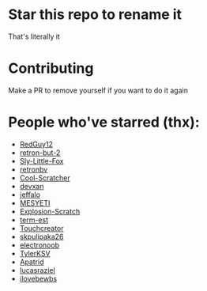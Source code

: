 # Star this repo to rename it

That's literally it

# Contributing
Make a PR to remove yourself if you want to do it again

# People who've starred (thx):

- [RedGuy12](https://github.com/RedGuy12)
- [retron-but-2](https://github.com/retron-but-2)
- [Sly-Little-Fox](https://github.com/Sly-Little-Fox)
- [retronbv](https://github.com/retronbv)
- [Cool-Scratcher](https://github.com/Cool-Scratcher)
- [devxan](https://github.com/devxan)
- [jeffalo](https://github.com/jeffalo)
- [MESYETI](https://github.com/MESYETI)
- [Explosion-Scratch](https://github.com/Explosion-Scratch)
- [term-est](https://github.com/term-est)
- [Touchcreator](https://github.com/Touchcreator)
- [skpulipaka26](https://github.com/skpulipaka26)
- [electronoob](https://github.com/electronoob)
- [TylerKSV](https://github.com/TylerKSV)
- [Apatrid](https://github.com/Apatrid)
- [lucasraziel](https://github.com/lucasraziel)
- [ilovebewbs](https://github.com/ilovebewbs)
